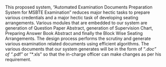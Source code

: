 This proposed system, “Automated Examination Documents Preparation System for MSBTE Examination” reduces major hectic tasks to prepare various credentials and a major hectic task of developing seating arrangements. Various modules that are embedded to our system are generation of Question Paper Abstract, generation of Supervision Chart, Preparing Answer Book Abstract and finally the Block Wise Seating Arrangements. The design process performs the scrutiny and generate various examination related documents using efficient algorithms. The various documents that our system generates will be in the form of “*.doc” of “*.pdf” or “*.xls” so that the in-charge officer can make changes as per his requirement. 
